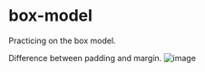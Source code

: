 # box-model
Practicing on the box model.

Difference between padding and margin.
![image](https://user-images.githubusercontent.com/57414671/155187852-ed31232f-d2c6-4fb9-9f6a-62cc5f2cc52b.png)



